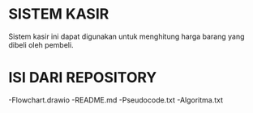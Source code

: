 # SISTEM KASIR

Sistem kasir ini dapat digunakan untuk menghitung harga barang yang dibeli oleh pembeli.

# ISI DARI REPOSITORY
-Flowchart.drawio
-README.md
-Pseudocode.txt
-Algoritma.txt